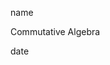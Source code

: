 <link href="../../whirlwind.css" rel="stylesheet">

<whirlheader>
    <p>name</p>
    <p>Commutative Algebra</p>
    <p>date</p>
</whirlheader>

<!-- start typing here :) -->